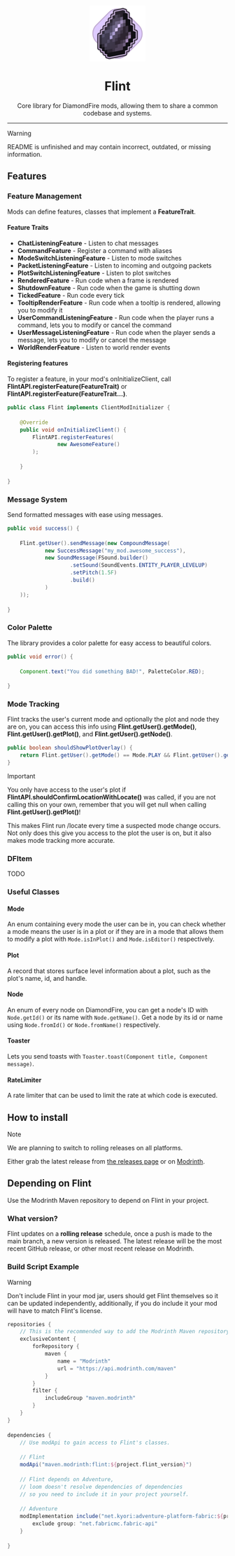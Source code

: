 <p align="center">
<img align="center" width="128" src="./.github/flint.png" alt="Flint Icon"/>
</p>
<h1 align="center">Flint</h1>

<p align="center">
Core library for DiamondFire mods, allowing them to share a common codebase and systems.
</p>

---

> [!WARNING]  
> README is unfinished and may contain incorrect, outdated, or missing information.

## Features

### Feature Management

Mods can define features, classes that implement a **FeatureTrait**.

#### Feature Traits

- **ChatListeningFeature** - Listen to chat messages
- **CommandFeature** - Register a command with aliases
- **ModeSwitchListeningFeature** - Listen to mode switches
- **PacketListeningFeature** - Listen to incoming and outgoing packets
- **PlotSwitchListeningFeature** - Listen to plot switches
- **RenderedFeature** - Run code when a frame is rendered
- **ShutdownFeature** - Run code when the game is shutting down
- **TickedFeature** - Run code every tick
- **TooltipRenderFeature** - Run code when a tooltip is rendered, allowing you to modify it
- **UserCommandListeningFeature** - Run code when the player runs a command, lets you to modify or cancel the command
- **UserMessageListeningFeature** - Run code when the player sends a message, lets you to modify or cancel the message
- **WorldRenderFeature** - Listen to world render events

#### Registering features

To register a feature, in your mod's onInitializeClient,
call **FlintAPI.registerFeature(FeatureTrait)** or **FlintAPI.registerFeature(FeatureTrait...)**.

```java
public class Flint implements ClientModInitializer {

    @Override
    public void onInitializeClient() {
        FlintAPI.registerFeatures(
                new AwesomeFeature()
        );

    }

}
```

### Message System

Send formatted messages with ease using messages.

```java
public void success() {

    Flint.getUser().sendMessage(new CompoundMessage(
            new SuccessMessage("my_mod.awesome_success"),
            new SoundMessage(FSound.builder()
                    .setSound(SoundEvents.ENTITY_PLAYER_LEVELUP)
                    .setPitch(1.5F)
                    .build()
            )
    ));

}
```

### Color Palette

The library provides a color palette for easy access to beautiful colors.

```java
public void error() {

    Component.text("You did something BAD!", PaletteColor.RED);

}
```

### Mode Tracking

Flint tracks the user's current mode and optionally the plot and node they are on, you can access this info using
**Flint.getUser().getMode()**, **Flint.getUser().getPlot()**, and **Flint.getUser().getNode()**.

```java
public boolean shouldShowPlotOverlay() {
    return Flint.getUser().getMode() == Mode.PLAY && Flint.getUser().getPlot().handle() == "myplot";
}
```

> [!IMPORTANT]  
> You only have access to the user's plot if **FlintAPI.shouldConfirmLocationWithLocate()** was called, if you are not
> calling this on your own, remember that you will get null when calling **Flint.getUser().getPlot()**!
>
> This makes Flint run /locate every time a suspected mode change occurs.
> Not only does this give you access to the plot the user is on, but it also makes mode tracking more accurate.

### DFItem

TODO

### Useful Classes

#### Mode

An enum containing every mode the user can be in,
you can check whether a mode means the user is in a plot
or if they are in a mode that allows them to modify a plot with `Mode.isInPlot()` and `Mode.isEditor()` respectively.

#### Plot

A record that stores surface level information about a plot, such as the plot's name, id, and handle.

#### Node

An enum of every node on DiamondFire, you can get a node's ID with `Node.getId()` or its name with `Node.getName()`. Get
a node by its id or name using `Node.fromId()` or `Node.fromName()` respectively.

#### Toaster

Lets you send toasts with `Toaster.toast(Component title, Component message)`.

#### RateLimiter

A rate limiter that can be used to limit the rate at which code is executed.

## How to install

> [!NOTE]
> We are planning to switch to rolling releases on all platforms.

Either grab the latest release from [the releases page](https://github.com/dFOnline/flint/releases/latest) or
on [Modrinth](https://modrinth.com/mod/flint).

## Depending on Flint

Use the Modrinth Maven repository to depend on Flint in your project.

### What version?
Flint updates on a **rolling release** schedule, once a push is made to the main branch, a new version is released.
The latest release will be the most recent GitHub release, or other most recent release on Modrinth.

### Build Script Example

> [!WARNING]
> Don't include Flint in your mod jar, users should get Flint themselves so it can be updated independently, additionally, if you do include it your mod will have to match Flint's license.

```gradle
repositories {
    // This is the recommended way to add the Modrinth Maven repository.
    exclusiveContent {
        forRepository {
            maven {
                name = "Modrinth"
                url = "https://api.modrinth.com/maven"
            }
        }
        filter {
            includeGroup "maven.modrinth"
        }
    }
}

dependencies {
    // Use modApi to gain access to Flint's classes.

    // Flint
    modApi("maven.modrinth:flint:${project.flint_version}")

    // Flint depends on Adventure,
    // loom doesn't resolve dependencies of dependencies
    // so you need to include it in your project yourself.

    // Adventure
    modImplementation include("net.kyori:adventure-platform-fabric:${project.adventure_fabric_version}") {
        exclude group: "net.fabricmc.fabric-api"
    }

}
```
